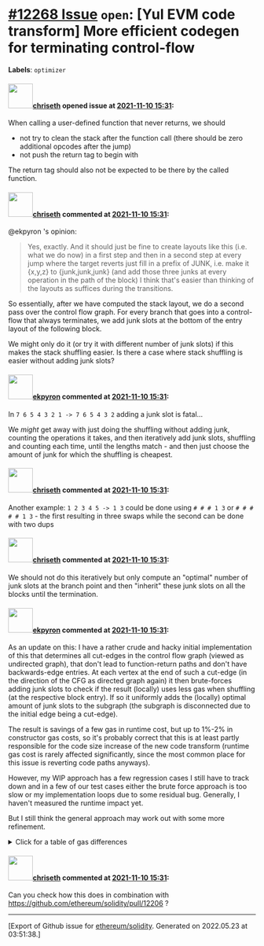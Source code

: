 # [\#12268 Issue](https://github.com/ethereum/solidity/issues/12268) `open`: [Yul EVM code transform] More efficient codegen for terminating control-flow
**Labels**: `optimizer`


#### <img src="https://avatars.githubusercontent.com/u/9073706?v=4" width="50">[chriseth](https://github.com/chriseth) opened issue at [2021-11-10 15:31](https://github.com/ethereum/solidity/issues/12268):

When calling a user-defined function that never returns, we should
 - not try to clean the stack after the function call (there should be zero additional opcodes after the jump)
 - not push the return tag to begin with

The return tag should also not be expected to be there by the called function.

#### <img src="https://avatars.githubusercontent.com/u/9073706?v=4" width="50">[chriseth](https://github.com/chriseth) commented at [2021-11-10 15:31](https://github.com/ethereum/solidity/issues/12268#issuecomment-965501917):

@ekpyron 's opinion:

> Yes, exactly. And it should just be fine to create layouts like this (i.e. what we do now) in a first step and then in a second step at every jump where the target reverts just fill in a prefix of JUNK, i.e. make it {x,y,z} to {junk,junk,junk} (and add those three junks at every operation in the path of the block)
> I think that's easier than thinking of the layouts as suffices during the transitions.

So essentially, after we have computed the stack layout, we do a second pass over the control flow graph. For every branch that goes into a control-flow that always terminates, we add junk slots at the bottom of the entry layout of the following block.

We might only do it (or try it with different number of junk slots) if this makes the stack shuffling easier. Is there a case where stack shuffling is easier without adding junk slots?

#### <img src="https://avatars.githubusercontent.com/u/1347491?v=4" width="50">[ekpyron](https://github.com/ekpyron) commented at [2021-11-10 15:31](https://github.com/ethereum/solidity/issues/12268#issuecomment-965516419):

In ``7 6 5 4 3 2 1 -> 7 6 5 4 3 2`` adding a junk slot is fatal...

We *might* get away with just doing the shuffling without adding junk, counting the operations it takes, and then iteratively add junk slots, shuffling and counting each time, until the lengths match - and then just choose the amount of junk for which the shuffling is cheapest.

#### <img src="https://avatars.githubusercontent.com/u/9073706?v=4" width="50">[chriseth](https://github.com/chriseth) commented at [2021-11-10 15:31](https://github.com/ethereum/solidity/issues/12268#issuecomment-965523384):

Another example: `1 2 3 4 5 -> 1 3` could be done using `# # # 1 3` or `# # # # # 1 3` - the first resulting in three swaps while the second can be done with two dups

#### <img src="https://avatars.githubusercontent.com/u/9073706?v=4" width="50">[chriseth](https://github.com/chriseth) commented at [2021-11-10 15:31](https://github.com/ethereum/solidity/issues/12268#issuecomment-965538432):

We should not do this iteratively but only compute an "optimal" number of junk slots at the branch point and then "inherit" these junk slots on all the blocks until the termination.

#### <img src="https://avatars.githubusercontent.com/u/1347491?v=4" width="50">[ekpyron](https://github.com/ekpyron) commented at [2021-11-10 15:31](https://github.com/ethereum/solidity/issues/12268#issuecomment-1012360047):

As an update on this: I have a rather crude and hacky initial implementation of this that determines all cut-edges in the control flow graph (viewed as undirected graph), that don't lead to function-return paths and don't have backwards-edge entries. At each vertex at the end of such a cut-edge (in the direction of the CFG as directed graph again) it then brute-forces adding junk slots to check if the result (locally) uses less gas when shuffling (at the respective block entry). If so it uniformly adds the (locally) optimal amount of junk slots to the subgraph (the subgraph is disconnected due to the initial edge being a cut-edge).

The result is savings of a few gas in runtime cost, but up to 1%-2% in constructor gas costs, so it's probably correct that this is at least partly responsible for the code size increase of the new code transform (runtime gas cost is rarely affected significantly, since the most common place for this issue is reverting code paths anyways).

However, my WIP approach has a few regression cases I still have to track down and in a few of our test cases either the brute force approach is too slow or my implementation loops due to some residual bug. Generally, I haven't measured the runtime impact yet.

But I still think the general approach may work out with some more refinement.

<details><summary>Click for a table of gas differences</summary>

| File name                                                                                    |   IR-optimized (%) |   Legacy-Optimized (%) |   Legacy (%) |
|----------------------------------------------------------------------------------------------|--------------------|------------------------|--------------|
| constructor_inheritance_init_order.sol                                                       |       -0.189801    |                      0 |            0 |
| constructor_with_params_inheritance.sol                                                      |       -0.275544    |                      0 |            0 |
| constructor_with_params.sol                                                                  |       -0.283996    |                      0 |            0 |
| constructor_inheritance_init_order_2.sol                                                     |       -0.189801    |                      0 |            0 |
| constructor_with_params_diamond_inheritance.sol                                              |       -0.493914    |                      0 |            0 |
| smoke/constructor.sol                                                                        |        0.309695    |                      0 |            0 |
| events/event_dynamic_array_storage_v2.sol                                                    |       -0.00435745  |                      0 |            0 |
| events/event_emit_from_other_contract.sol                                                    |        0.0563876   |                      0 |            0 |
| events/event_dynamic_array_storage.sol                                                       |       -0.00435745  |                      0 |            0 |
| functionCall/failed_create.sol                                                               |       -0.992801    |                      0 |            0 |
| functionCall/creation_function_call_with_salt.sol                                            |       -0.321264    |                      0 |            0 |
| functionCall/gas_and_value_basic.sol                                                         |       -1.39268     |                      0 |            0 |
| functionCall/external_call_to_nonexisting_debugstrings.sol                                   |       -0.62625     |                      0 |            0 |
| functionCall/external_call_to_nonexisting.sol                                                |       -3.06786     |                      0 |            0 |
| functionCall/mapping_array_internal_argument.sol                                             |       -0.00178737  |                      0 |            0 |
| functionCall/creation_function_call_with_args.sol                                            |       -0.321526    |                      0 |            0 |
| functionCall/send_zero_ether.sol                                                             |       -0.62997     |                      0 |            0 |
| functionCall/gas_and_value_brace_syntax.sol                                                  |       -1.39268     |                      0 |            0 |
| externalContracts/snark.sol                                                                  |        0           |                      0 |            0 |
| externalContracts/ramanujan_pi.sol                                                           |       -1.69397     |                      0 |            0 |
| externalContracts/deposit_contract.sol                                                       |       -0.626414    |                      0 |            0 |
| externalContracts/FixedFeeRegistrar.sol                                                      |       -1.82649     |                      0 |            0 |
| externalContracts/strings.sol                                                                |       -0.394212    |                      0 |            0 |
| constructor/constructor_static_array_argument.sol                                            |       -0.602553    |                      0 |            0 |
| constructor/arrays_in_constructors.sol                                                       |       -1.71416     |                      0 |            0 |
| constructor/constructor_arguments_external.sol                                               |        0.794222    |                      0 |            0 |
| constructor/bytes_in_constructors_packer.sol                                                 |       -1.30244     |                      0 |            0 |
| constructor/bytes_in_constructors_unpacker.sol                                               |       -2.00314     |                      0 |            0 |
| calldata/copy_from_calldata_removes_bytes_data.sol                                           |        0.00128884  |                      0 |            0 |
| inheritance/value_for_constructor.sol                                                        |       -0.774297    |                      0 |            0 |
| inheritance/inherited_function_calldata_memory_interface.sol                                 |       -8.45582     |                      0 |            0 |
| abiEncoderV2/abi_encode_calldata_slice.sol                                                   |       -0.016033    |                      0 |            0 |
| abiEncoderV2/storage_array_encoding.sol                                                      |       -0.00136305  |                      0 |            0 |
| abiEncoderV2/abi_encode_v2_in_function_inherited_in_v1_contract.sol                          |        0.338528    |                      0 |            0 |
| abiEncoderV2/calldata_array.sol                                                              |       -0.0034891   |                      0 |            0 |
| abiEncoderV2/abi_encode_v2.sol                                                               |       -0.00176428  |                      0 |            0 |
| userDefinedValueType/erc20.sol                                                               |       -1.31874     |                      0 |            0 |
| userDefinedValueType/calldata.sol                                                            |       -0.00163253  |                      0 |            0 |
| libraries/internal_types_in_library.sol                                                      |       -0.00172679  |                      0 |            0 |
| libraries/using_library_mappings_public.sol                                                  |       -0.00167005  |                      0 |            0 |
| libraries/using_library_structs.sol                                                          |       -0.00392661  |                      0 |            0 |
| abiEncoderV1/abi_encode_calldata_slice.sol                                                   |       -0.016033    |                      0 |            0 |
| abiEncoderV1/abi_decode_v2_storage.sol                                                       |       -0.00098371  |                      0 |            0 |
| abiEncoderV1/struct/struct_storage_ptr.sol                                                   |        0.0077637   |                      0 |            0 |
| viaYul/array_storage_length_access.sol                                                       |       -0.000492669 |                      0 |            0 |
| viaYul/array_storage_index_boundary_test.sol                                                 |       -0.00935666  |                      0 |            0 |
| viaYul/array_memory_index_access.sol                                                         |       -0.00144466  |                      0 |            0 |
| viaYul/array_storage_index_access.sol                                                        |       -2.44065e-05 |                      0 |            0 |
| viaYul/array_storage_push_empty_length_address.sol                                           |       -0.00061745  |                      0 |            0 |
| viaYul/array_storage_push_empty.sol                                                          |       -0.00161416  |                      0 |            0 |
| viaYul/array_storage_push_pop.sol                                                            |       -8.78286e-05 |                      0 |            0 |
| viaYul/array_storage_index_zeroed_test.sol                                                   |       -6.05855e-05 |                      0 |            0 |
| salted_create/salted_create_with_value.sol                                                   |        0.219823    |                      0 |            0 |
| state/blockhash_basic.sol                                                                    |       -0.569097    |                      0 |            0 |
| array/constant_var_as_array_length.sol                                                       |       -0.207524    |                      0 |            0 |
| array/function_array_cross_calls.sol                                                         |       -1.93678     |                      0 |            0 |
| array/reusing_memory.sol                                                                     |        0.174325    |                      0 |            0 |
| array/byte_array_transitional_2.sol                                                          |       -0.00126468  |                      0 |            0 |
| array/fixed_arrays_in_constructors.sol                                                       |        0.322049    |                      0 |            0 |
| array/bytes_length_member.sol                                                                |       -0.000905526 |                      0 |            0 |
| array/dynamic_multi_array_cleanup.sol                                                        |       -0.00163228  |                      0 |            0 |
| array/fixed_arrays_as_return_type.sol                                                        |       -0.89856     |                      0 |            0 |
| array/arrays_complex_from_and_to_storage.sol                                                 |       -0.00105313  |                      0 |            0 |
| array/create_memory_array.sol                                                                |       -0.00153146  |                      0 |            0 |
| array/delete/bytes_delete_element.sol                                                        |        0.00354148  |                      0 |            0 |
| array/push/array_push_struct_from_calldata.sol                                               |       -0.00144108  |                      0 |            0 |
| array/push/array_push_nested_from_calldata.sol                                               |       -0.00176574  |                      0 |            0 |
| array/push/byte_array_push_transition.sol                                                    |       -0.00113091  |                      0 |            0 |
| array/copying/array_copy_storage_storage_static_static.sol                                   |       -0.00465924  |                      0 |            0 |
| array/copying/array_copy_different_packing.sol                                               |       -0.00188172  |                      0 |            0 |
| array/copying/array_copy_target_simple_2.sol                                                 |       -0.000730026 |                      0 |            0 |
| array/copying/array_nested_calldata_to_storage.sol                                           |       -0.00136578  |                      0 |            0 |
| array/copying/memory_dyn_2d_bytes_to_storage.sol                                             |        0.00230918  |                      0 |            0 |
| array/copying/array_nested_memory_to_storage.sol                                             |       -0.00110868  |                      0 |            0 |
| array/copying/array_copy_including_array.sol                                                 |       -4.29914e-05 |                      0 |            0 |
| array/copying/array_copy_target_simple.sol                                                   |       -0.00067849  |                      0 |            0 |
| array/copying/copy_function_internal_storage_array.sol                                       |       -0.00161186  |                      0 |            0 |
| array/copying/array_of_function_external_storage_to_storage_dynamic.sol                      |       -0.0019102   |                      0 |            0 |
| array/copying/copy_byte_array_in_struct_to_storage.sol                                       |       -0.00139235  |                      0 |            0 |
| array/copying/array_of_function_external_storage_to_storage_dynamic_different_mutability.sol |       -0.00191622  |                      0 |            0 |
| array/copying/calldata_array_dynamic_to_storage.sol                                          |       -0.00179919  |                      0 |            0 |
| array/copying/bytes_inside_mappings.sol                                                      |       -0.00138716  |                      0 |            0 |
| array/copying/array_of_struct_memory_to_storage.sol                                          |       -0.000839285 |                      0 |            0 |
| array/copying/copy_byte_array_to_storage.sol                                                 |       -0.00165091  |                      0 |            0 |
| array/copying/array_copy_calldata_storage.sol                                                |       -0.000307376 |                      0 |            0 |
| array/copying/copy_removes_bytes_data.sol                                                    |       -0.000563644 |                      0 |            0 |
| array/copying/array_copy_nested_array.sol                                                    |       -0.000289769 |                      0 |            0 |
| array/copying/array_of_struct_calldata_to_storage.sol                                        |       -0.00165224  |                      0 |            0 |
| array/copying/copying_bytes_multiassign.sol                                                  |        0.00180276  |                      0 |            0 |
| array/copying/storage_memory_nested.sol                                                      |       -0.00192507  |                      0 |            0 |
| array/copying/storage_memory_nested_struct.sol                                               |       -0.000685284 |                      0 |            0 |
| array/copying/array_copy_storage_storage_different_base.sol                                  |       -0.000885128 |                      0 |            0 |
| array/copying/storage_memory_nested_from_pointer.sol                                         |       -0.00192507  |                      0 |            0 |
| array/copying/bytes_storage_to_storage.sol                                                   |       -0.0031624   |                      0 |            0 |
| array/pop/array_pop_uint24_transition.sol                                                    |       -0.00376944  |                      0 |            0 |
| array/pop/byte_array_pop_masking_long.sol                                                    |       -0.00553031  |                      0 |            0 |
| array/pop/byte_array_pop_copy_long.sol                                                       |       -0.00365287  |                      0 |            0 |
| array/pop/byte_array_pop_long_storage_empty_garbage_ref.sol                                  |       -0.000701066 |                      0 |            0 |
| array/pop/byte_array_pop_long_storage_empty.sol                                              |       -0.00203516  |                      0 |            0 |
| array/pop/array_pop_array_transition.sol                                                     |       -0.000264145 |                      0 |            0 |
| immutable/use_scratch.sol                                                                    |       -2.99889     |                      0 |            0 |
| immutable/multi_creation.sol                                                                 |       -0.00471006  |                      0 |            0 |
| structs/struct_copy.sol                                                                      |       -0.00174812  |                      0 |            0 |
| structs/struct_containing_bytes_copy_and_delete.sol                                          |       -0.0014953   |                      0 |            0 |
| structs/struct_memory_to_storage_function_ptr.sol                                            |       -0.00180235  |                      0 |            0 |
| structs/calldata/calldata_struct_with_nested_array_to_storage.sol                            |       -0.00245825  |                      0 |            0 |
| various/staticcall_for_view_and_pure.sol                                                     |        3.04758e-06 |                      0 |            0 |
| various/erc20.sol                                                                            |       -1.33243     |                      0 |            0 |
| various/senders_balance.sol                                                                  |       -0.41538     |                      0 |            0 |
| various/value_complex.sol                                                                    |       -0.633705    |                      0 |            0 |
| various/address_code.sol                                                                     |       -1.5364      |                      0 |            0 |
| various/contract_binary_dependencies.sol                                                     |       -0.429378    |                      0 |            0 |
| various/value_insane.sol                                                                     |       -0.63034     |                      0 |            0 |
| various/skip_dynamic_types_for_structs.sol                                                   |       -0.00335505  |                      0 |            0 |
| isoltestTesting/balance_other_contract.sol                                                   |       -0.621482    |                      0 |            0 |
</details>

#### <img src="https://avatars.githubusercontent.com/u/9073706?v=4" width="50">[chriseth](https://github.com/chriseth) commented at [2021-11-10 15:31](https://github.com/ethereum/solidity/issues/12268#issuecomment-1026076531):

Can you check how this does in combination with https://github.com/ethereum/solidity/pull/12206 ?


-------------------------------------------------------------------------------



[Export of Github issue for [ethereum/solidity](https://github.com/ethereum/solidity). Generated on 2022.05.23 at 03:51:38.]
